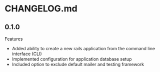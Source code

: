 # CHANGELOG.md

## 0.1.0

Features

  - Added ability to create a new rails application from the command line interface (CLI)
  - Implemented configuration for application database setup
  - Included option to exclude default mailer and testing framework
